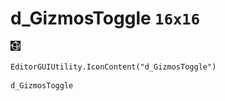 # d_GizmosToggle `16x16`
<img src="/img/d_GizmosToggle.png" width=16 height=16>

``` CSharp
EditorGUIUtility.IconContent("d_GizmosToggle")
```
```
d_GizmosToggle
```
